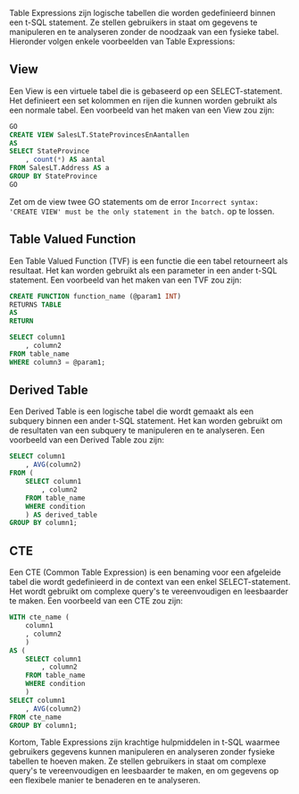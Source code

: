 Table Expressions zijn logische tabellen die worden gedefinieerd binnen een t-SQL statement. Ze stellen gebruikers in staat om gegevens te manipuleren en te analyseren zonder de noodzaak van een fysieke tabel. Hieronder volgen enkele voorbeelden van Table Expressions:

## View

Een View is een virtuele tabel die is gebaseerd op een SELECT-statement. Het definieert een set kolommen en rijen die kunnen worden gebruikt als een normale tabel. Een voorbeeld van het maken van een View zou zijn:

```sql
GO
CREATE VIEW SalesLT.StateProvincesEnAantallen
AS
SELECT StateProvince
	, count(*) AS aantal
FROM SalesLT.Address AS a
GROUP BY StateProvince
GO

```
Zet om de view twee GO statements om de error `Incorrect syntax: 'CREATE VIEW' must be the only statement in the batch.` op te lossen. 


## Table Valued Function

Een Table Valued Function (TVF) is een functie die een tabel retourneert als resultaat. Het kan worden gebruikt als een parameter in een ander t-SQL statement. Een voorbeeld van het maken van een TVF zou zijn:

```sql
CREATE FUNCTION function_name (@param1 INT)
RETURNS TABLE
AS
RETURN

SELECT column1
	, column2
FROM table_name
WHERE column3 = @param1;

```

## Derived Table

Een Derived Table is een logische tabel die wordt gemaakt als een subquery binnen een ander t-SQL statement. Het kan worden gebruikt om de resultaten van een subquery te manipuleren en te analyseren. Een voorbeeld van een Derived Table zou zijn:

```sql
SELECT column1
	, AVG(column2)
FROM (
	SELECT column1
		, column2
	FROM table_name
	WHERE condition
	) AS derived_table
GROUP BY column1;

```

## CTE

Een CTE (Common Table Expression) is een benaming voor een afgeleide tabel die wordt gedefinieerd in de context van een enkel SELECT-statement. Het wordt gebruikt om complexe query's te vereenvoudigen en leesbaarder te maken. Een voorbeeld van een CTE zou zijn:

```sql
WITH cte_name (
	column1
	, column2
	)
AS (
	SELECT column1
		, column2
	FROM table_name
	WHERE condition
	)
SELECT column1
	, AVG(column2)
FROM cte_name
GROUP BY column1;
```

Kortom, Table Expressions zijn krachtige hulpmiddelen in t-SQL waarmee gebruikers gegevens kunnen manipuleren en analyseren zonder fysieke tabellen te hoeven maken. Ze stellen gebruikers in staat om complexe query's te vereenvoudigen en leesbaarder te maken, en om gegevens op een flexibele manier te benaderen en te analyseren.